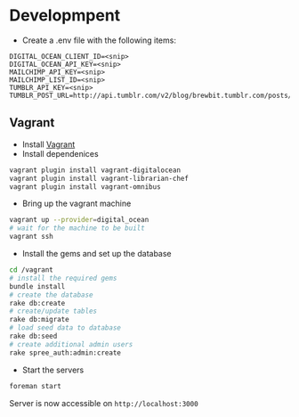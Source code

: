 

# Developmpent

* Create a .env file with the following items:
```
DIGITAL_OCEAN_CLIENT_ID=<snip>
DIGITAL_OCEAN_API_KEY=<snip>
MAILCHIMP_API_KEY=<snip>
MAILCHIMP_LIST_ID=<snip>
TUMBLR_API_KEY=<snip>
TUMBLR_POST_URL=http://api.tumblr.com/v2/blog/brewbit.tumblr.com/posts/text
```

## Vagrant

* Install [Vagrant](http://www.vagrantup.com/)
* Install dependenices
```bash
vagrant plugin install vagrant-digitalocean
vagrant plugin install vagrant-librarian-chef
vagrant plugin install vagrant-omnibus
```
* Bring up the vagrant machine
```bash
vagrant up --provider=digital_ocean
# wait for the machine to be built
vagrant ssh
```
* Install the gems and set up the database
```bash
cd /vagrant
# install the required gems
bundle install
# create the database
rake db:create
# create/update tables
rake db:migrate
# load seed data to database
rake db:seed
# create additional admin users
rake spree_auth:admin:create
```
* Start the servers
```bash
foreman start
```

Server is now accessible on `http://localhost:3000`

